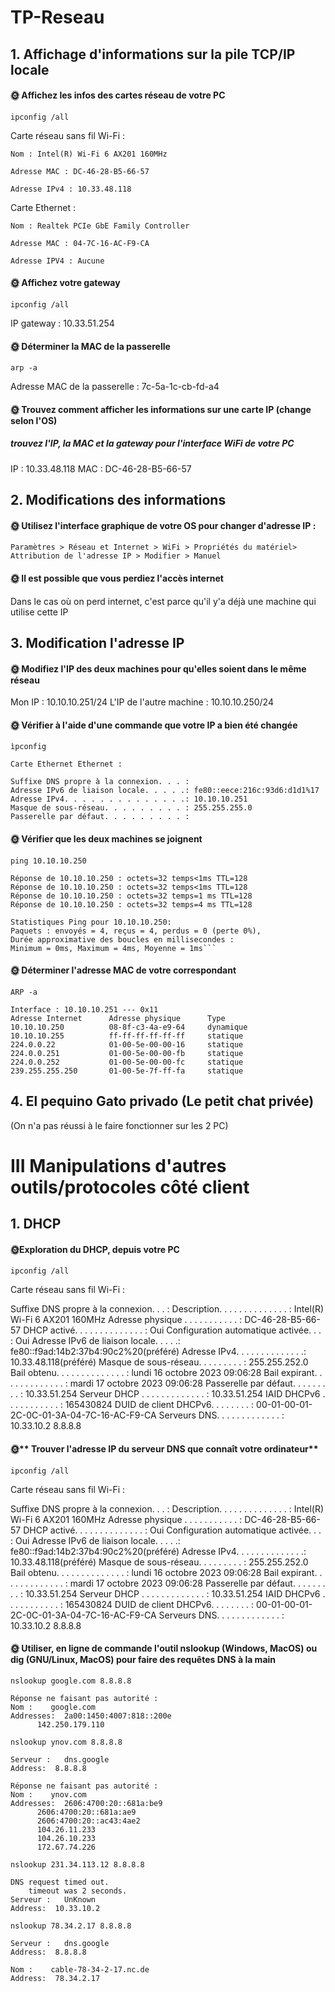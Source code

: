 # TP-Reseau

## 1. Affichage d'informations sur la pile TCP/IP locale

#### 🌞 Affichez les infos des cartes réseau de votre PC

```ipconfig /all```

Carte réseau sans fil Wi-Fi :

    Nom : Intel(R) Wi-Fi 6 AX201 160MHz

    Adresse MAC : DC-46-28-B5-66-57

    Adresse IPv4 : 10.33.48.118

Carte Ethernet : 

    Nom : Realtek PCIe GbE Family Controller

    Adresse MAC : 04-7C-16-AC-F9-CA

    Adresse IPV4 : Aucune

#### 🌞 Affichez votre gateway

```ipconfig /all```

IP gateway : 10.33.51.254

#### 🌞 Déterminer la MAC de la passerelle

```arp -a```

Adresse MAC de la passerelle : 7c-5a-1c-cb-fd-a4

#### 🌞 Trouvez comment afficher les informations sur une carte IP (change selon l'OS)

##### trouvez l'IP, la MAC et la gateway pour l'interface WiFi de votre PC

IP : 10.33.48.118
MAC : DC-46-28-B5-66-57

## 2. Modifications des informations

#### 🌞 Utilisez l'interface graphique de votre OS pour changer d'adresse IP :

```Paramètres > Réseau et Internet > WiFi > Propriétés du matériel> Attribution de l'adresse IP > Modifier > Manuel```

#### 🌞 Il est possible que vous perdiez l'accès internet

Dans le cas où on perd internet, c'est parce qu'il y'a déjà une machine qui utilise cette IP 

## 3. Modification l'adresse IP

#### 🌞 Modifiez l'IP des deux machines pour qu'elles soient dans le même réseau

Mon IP : 10.10.10.251/24
L'IP de l'autre machine : 10.10.10.250/24

#### 🌞 Vérifier à l'aide d'une commande que votre IP a bien été changée

```ìpconfig```

    Carte Ethernet Ethernet :

    Suffixe DNS propre à la connexion. . . :
    Adresse IPv6 de liaison locale. . . . .: fe80::eece:216c:93d6:d1d1%17
    Adresse IPv4. . . . . . . . . . . . . .: 10.10.10.251
    Masque de sous-réseau. . . . . . . . . : 255.255.255.0
    Passerelle par défaut. . . . . . . . . :

#### 🌞 Vérifier que les deux machines se joignent

```ping 10.10.10.250```

    Réponse de 10.10.10.250 : octets=32 temps<1ms TTL=128
    Réponse de 10.10.10.250 : octets=32 temps<1ms TTL=128
    Réponse de 10.10.10.250 : octets=32 temps=1 ms TTL=128
    Réponse de 10.10.10.250 : octets=32 temps=4 ms TTL=128

    Statistiques Ping pour 10.10.10.250:
    Paquets : envoyés = 4, reçus = 4, perdus = 0 (perte 0%),
    Durée approximative des boucles en millisecondes :
    Minimum = 0ms, Maximum = 4ms, Moyenne = 1ms```

 #### 🌞 Déterminer l'adresse MAC de votre correspondant

 ```ARP -a```

    Interface : 10.10.10.251 --- 0x11
    Adresse Internet      Adresse physique      Type
    10.10.10.250          08-8f-c3-4a-e9-64     dynamique
    10.10.10.255          ff-ff-ff-ff-ff-ff     statique
    224.0.0.22            01-00-5e-00-00-16     statique
    224.0.0.251           01-00-5e-00-00-fb     statique
    224.0.0.252           01-00-5e-00-00-fc     statique
    239.255.255.250       01-00-5e-7f-ff-fa     statique

## 4. El pequino Gato privado (Le petit chat privée)

(On n'a pas réussi à le faire fonctionner sur les 2 PC)

# III Manipulations d'autres outils/protocoles côté client

## 1. DHCP

#### 🌞Exploration du DHCP, depuis votre PC

```ipconfig /all```

Carte réseau sans fil Wi-Fi :

   Suffixe DNS propre à la connexion. . . :
   Description. . . . . . . . . . . . . . : Intel(R) Wi-Fi 6 AX201 160MHz
   Adresse physique . . . . . . . . . . . : DC-46-28-B5-66-57
   DHCP activé. . . . . . . . . . . . . . : Oui
   Configuration automatique activée. . . : Oui
   Adresse IPv6 de liaison locale. . . . .: fe80::f9ad:14b2:37b4:90c2%20(préféré)
   Adresse IPv4. . . . . . . . . . . . . .: 10.33.48.118(préféré)
   Masque de sous-réseau. . . . . . . . . : 255.255.252.0
   Bail obtenu. . . . . . . . . . . . . . : lundi 16 octobre 2023 09:06:28
   Bail expirant. . . . . . . . . . . . . : mardi 17 octobre 2023 09:06:28
   Passerelle par défaut. . . . . . . . . : 10.33.51.254
   Serveur DHCP . . . . . . . . . . . . . : 10.33.51.254
   IAID DHCPv6 . . . . . . . . . . . : 165430824
   DUID de client DHCPv6. . . . . . . . : 00-01-00-01-2C-0C-01-3A-04-7C-16-AC-F9-CA
   Serveurs DNS. . .  . . . . . . . . . . : 10.33.10.2
                                       8.8.8.8

#### 🌞** Trouver l'adresse IP du serveur DNS que connaît votre ordinateur**

```ipconfig /all```

Carte réseau sans fil Wi-Fi :

   Suffixe DNS propre à la connexion. . . :
   Description. . . . . . . . . . . . . . : Intel(R) Wi-Fi 6 AX201 160MHz
   Adresse physique . . . . . . . . . . . : DC-46-28-B5-66-57
   DHCP activé. . . . . . . . . . . . . . : Oui
   Configuration automatique activée. . . : Oui
   Adresse IPv6 de liaison locale. . . . .: fe80::f9ad:14b2:37b4:90c2%20(préféré)
   Adresse IPv4. . . . . . . . . . . . . .: 10.33.48.118(préféré)
   Masque de sous-réseau. . . . . . . . . : 255.255.252.0
   Bail obtenu. . . . . . . . . . . . . . : lundi 16 octobre 2023 09:06:28
   Bail expirant. . . . . . . . . . . . . : mardi 17 octobre 2023 09:06:28
   Passerelle par défaut. . . . . . . . . : 10.33.51.254
   Serveur DHCP . . . . . . . . . . . . . : 10.33.51.254
   IAID DHCPv6 . . . . . . . . . . . : 165430824
   DUID de client DHCPv6. . . . . . . . : 00-01-00-01-2C-0C-01-3A-04-7C-16-AC-F9-CA
   Serveurs DNS. . .  . . . . . . . . . . : 10.33.10.2
                                       8.8.8.8

#### 🌞 Utiliser, en ligne de commande l'outil nslookup (Windows, MacOS) ou dig (GNU/Linux, MacOS) pour faire des requêtes DNS à la main

```nslookup google.com 8.8.8.8```

    Réponse ne faisant pas autorité :
    Nom :    google.com
    Addresses:  2a00:1450:4007:818::200e
          142.250.179.110

```nslookup ynov.com 8.8.8.8```

    Serveur :   dns.google
    Address:  8.8.8.8

    Réponse ne faisant pas autorité :
    Nom :    ynov.com
    Addresses:  2606:4700:20::681a:be9
          2606:4700:20::681a:ae9
          2606:4700:20::ac43:4ae2
          104.26.11.233
          104.26.10.233
          172.67.74.226

```nslookup 231.34.113.12 8.8.8.8```

    DNS request timed out.
        timeout was 2 seconds.
    Serveur :   UnKnown
    Address:  10.33.10.2
    
```nslookup 78.34.2.17 8.8.8.8```

    Serveur :   dns.google
    Address:  8.8.8.8

    Nom :    cable-78-34-2-17.nc.de
    Address:  78.34.2.17